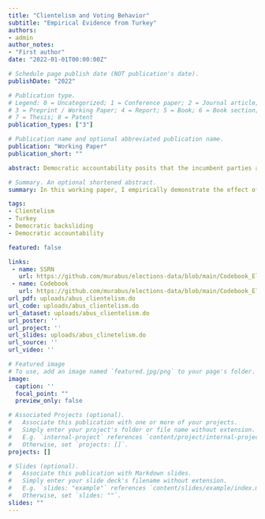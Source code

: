 ```yaml
---
title: "Clientelism and Voting Behavior"
subtitle: "Empirical Evidence from Turkey"
authors:
- admin
author_notes:
- "First author"
date: "2022-01-01T00:00:00Z"

# Schedule page publish date (NOT publication's date).
publishDate: "2022"

# Publication type.
# Legend: 0 = Uncategorized; 1 = Conference paper; 2 = Journal article;
# 3 = Preprint / Working Paper; 4 = Report; 5 = Book; 6 = Book section;
# 7 = Thesis; 8 = Patent
publication_types: ["3"]

# Publication name and optional abbreviated publication name.
publication: "Working Paper"
publication_short: ""

abstract: Democratic accountability posits that the incumbent parties are held accountable for their performances in office and can be voted out as the ultimate sanction. However, poorly performing parties continue to win elections mainly in developing countries and this trend might facilitate democratic backsliding. This study examines the question from the perspective of clientelism in Turkey as it is one of the worst cases of autocratization and has been ruled by the same party since 2002. The electoral victories in the later part of the AKP rule happened against the backdrop of increase in inequality and economic crises. When tangible benefits offered by the incumbent are important enough to drive voting behavior, they need to be evaluated alongside other explanations. An analysis of survey data from 2016 and 2017 reveals that perceptions of social supports that were started or expanded during the AKP rule have a significant effect on voting behavior and this provides a glimpse into a continuing clientelist linkage in action. Such linkages have possible deleterious effects on democratization through the subversion of democratic accountability.

# Summary. An optional shortened abstract.
summary: In this working paper, I empirically demonstrate the effect of perceptions of clientelistic goods and service provision on voting behavior.

tags:
- Clientelism
- Turkey
- Democratic backsliding
- Democratic accountability

featured: false

links:
 - name: SSRN
   url: https://github.com/murabus/elections-data/blob/main/Codebook_Elections%20and%20Dependency.pdf
 - name: Codebook
   url: https://github.com/murabus/elections-data/blob/main/Codebook_Elections%20and%20Dependency.pdf
url_pdf: uploads/abus_clientelism.do
url_code: uploads/abus_clientelism.do
url_dataset: uploads/abus_clientelism.do
url_poster: ''
url_project: ''
url_slides: uploads/abus_clinetelism.do
url_source: ''
url_video: ''

# Featured image
# To use, add an image named `featured.jpg/png` to your page's folder. 
image:
  caption: ''
  focal_point: ""
  preview_only: false

# Associated Projects (optional).
#   Associate this publication with one or more of your projects.
#   Simply enter your project's folder or file name without extension.
#   E.g. `internal-project` references `content/project/internal-project/index.md`.
#   Otherwise, set `projects: []`.
projects: []

# Slides (optional).
#   Associate this publication with Markdown slides.
#   Simply enter your slide deck's filename without extension.
#   E.g. `slides: "example"` references `content/slides/example/index.md`.
#   Otherwise, set `slides: ""`.
slides: ""
---
```

